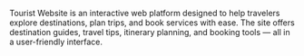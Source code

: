 Tourist Website is an interactive web platform designed to help travelers explore destinations, plan trips, and book services with ease. The site offers destination guides, travel tips, itinerary planning, and booking tools — all in a user-friendly interface.
